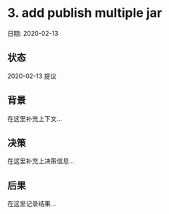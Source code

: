 # 3. add publish multiple jar

日期: 2020-02-13

## 状态

2020-02-13 提议

## 背景

在这里补充上下文...

## 决策

在这里补充上决策信息...

## 后果

在这里记录结果...
